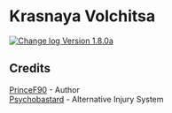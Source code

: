 # Krasnaya Volchitsa
[![Change log Version 1.8.0a](https://img.shields.io/badge/Version-1.8.0a-white?style=plastic&logo=github&labelColor=black&color=teal)](ChangeLog.md)

## Credits
[PrinceF90](https://github.com/NikolaiF90) - Author  
[Psychobastard](https://forums.bohemia.net/profile/762318-psychobastard/) - Alternative Injury System  